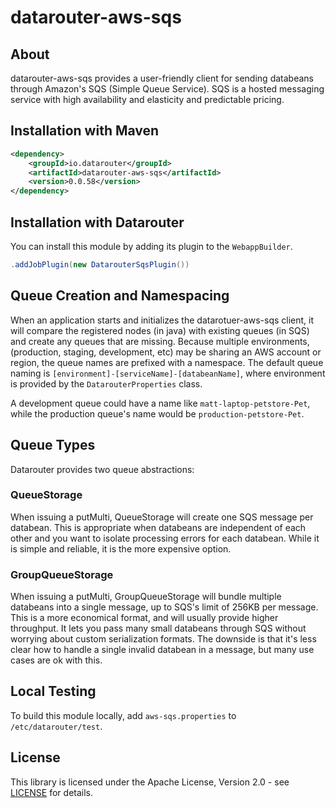 # datarouter-aws-sqs

## About

datarouter-aws-sqs provides a user-friendly client for sending databeans through Amazon's SQS (Simple Queue Service). 
SQS is a hosted messaging service with high availability and elasticity and predictable pricing.

## Installation with Maven

```xml
<dependency>
	<groupId>io.datarouter</groupId>
	<artifactId>datarouter-aws-sqs</artifactId>
	<version>0.0.58</version>
</dependency>
```

## Installation with Datarouter

You can install this module by adding its plugin to the `WebappBuilder`.

```java
.addJobPlugin(new DatarouterSqsPlugin())
```

## Queue Creation and Namespacing

When an application starts and initializes the datarotuer-aws-sqs client, it will compare the registered nodes (in java)
with existing queues (in SQS) and create any queues that are missing.  Because multiple environments, 
(production, staging, development, etc) may be sharing an AWS account or region, the queue names are prefixed with a
namespace.  The default queue naming is `[environment]-[serviceName]-[databeanName]`, where environment is provided
by the `DatarouterProperties` class.

A development queue could have a name like `matt-laptop-petstore-Pet`, while the production queue's name would be
`production-petstore-Pet`.

## Queue Types

Datarouter provides two queue abstractions:

### QueueStorage

When issuing a putMulti, QueueStorage will create one SQS message per databean.  This is appropriate when databeans are
independent of each other and you want to isolate processing errors for each databean.  While it is simple and reliable, 
it is the more expensive option.

### GroupQueueStorage

When issuing a putMulti, GroupQueueStorage will bundle multiple databeans into a single message, up to SQS's limit of 
256KB per message.  This is a more economical format, and will usually provide higher throughput.  It lets you pass many
small databeans through SQS without worrying about custom serialization formats.  The downside is that it's less clear 
how to handle a single invalid databean in a message, but many use cases are ok with this.


## Local Testing
To build this module locally, add `aws-sqs.properties` to `/etc/datarouter/test`.

## License

This library is licensed under the Apache License, Version 2.0 - see [LICENSE](../LICENSE) for details.
